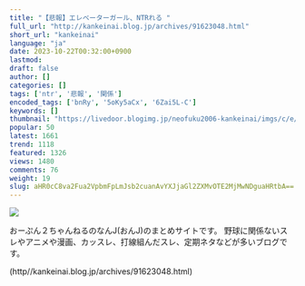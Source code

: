 ```yaml
---
title: "【悲報】エレベーターガール、NTRれる "
full_url: "http://kankeinai.blog.jp/archives/91623048.html"
short_url: "kankeinai"
language: "ja"
date: 2023-10-22T00:32:00+0900
lastmod: 
draft: false
author: []
categories: []
tags: ['ntr', '悲報', '関係']
encoded_tags: ['bnRy', '5oKy5aCx', '6Zai5L-C']
keywords: []
thumbnail: "https://livedoor.blogimg.jp/neofuku2006-kankeinai/imgs/c/e/cefeb283-s.jpg"
popular: 50
latest: 1661
trend: 1118
featured: 1326
views: 1480
comments: 76
weight: 19
slug: aHR0cC8va2Fua2VpbmFpLmJsb2cuanAvYXJjaGl2ZXMvOTE2MjMwNDguaHRtbA==
---
```


![](https://livedoor.blogimg.jp/neofuku2006-kankeinai/imgs/c/e/cefeb283-s.jpg)

<div> <p id='blog-description'>おーぷん２ちゃんねるのなんJ(おんJ)のまとめサイトです。 野球に関係ないスレやアニメや漫画、カッスレ、打線組んだスレ、定期ネタなどが多いブログです。</p> </div>

(http//kankeinai.blog.jp/archives/91623048.html)
